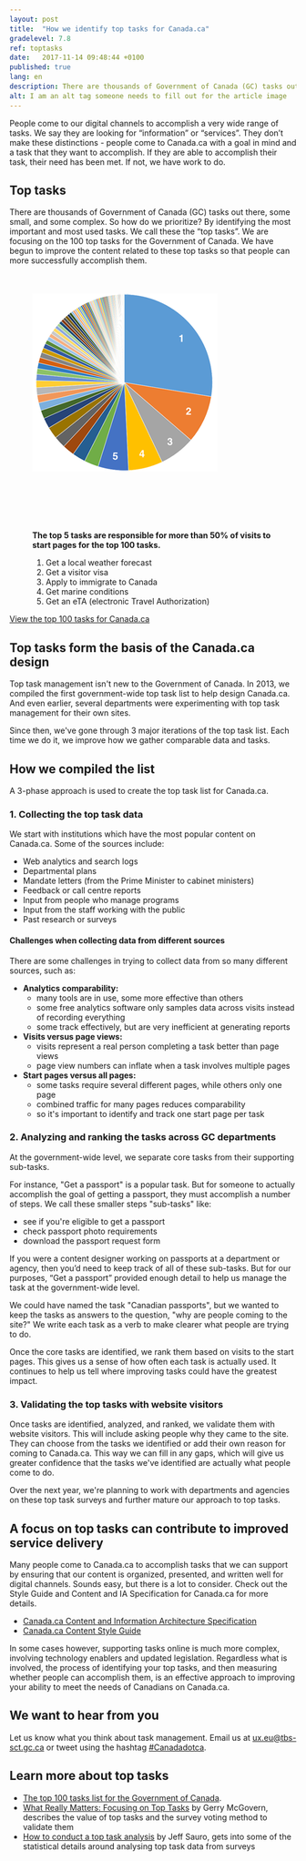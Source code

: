 ```yaml
---
layout: post
title:  "How we identify top tasks for Canada.ca"
gradelevel: 7.8
ref: toptasks
date:   2017-11-14 09:48:44 +0100
published: true
lang: en
description: There are thousands of Government of Canada (GC) tasks out there, some small, and some complex. So how do we prioritize? 
alt: I am an alt tag someone needs to fill out for the article image
---
```


People come to our digital channels to accomplish a very wide range of tasks.  We say they are looking for “information” or “services”. They don’t make these distinctions - people come to Canada.ca with a goal in mind and a task that they want to accomplish. If they are able to accomplish their task, their need has been met. If not, we have work to do. 

## Top tasks

There are thousands of Government of Canada (GC) tasks out there, some small, and some complex. So how do we prioritize?  By identifying the most important and most used tasks. We call these the “top tasks”.  We are focusing on the 100 top tasks for the Government of Canada. We have begun to improve the content related to these top tasks so that people can more successfully accomplish them. 

<figure style="margin-top: 50px;" >

<div class="col-md-6">
<div class="center-block">
<img class="img-responsive center-block"  style="margin-bottom: 50px;" src="/images/top100piechart.png" alt="Pie chart showing one segment taking up one quarter, next 4 segments covering about half, and segments getting smaller till they blend into each other by the end. Data is from the top task list for Canada.ca" />
</div>
</div>


<div class="col-md-6">
<figcaption class="center-block" style="margin-top: 50px;">

   
<p><b>The top 5 tasks are responsible for more than 50% of visits to start pages for the top 100 tasks.</b></p>
<ol>
<li>Get a local weather forecast</li>
<li>Get a visitor visa</li>
<li>Apply to immigrate to Canada</li>
<li>Get marine conditions</li>
<li>Get an eTA (electronic Travel Authorization)</li>
</ol>
</figcaption>
</div>
</figure>

<div class="clearfix"></div>

[View the top 100 tasks for Canada.ca](https://canada-ca.github.io/pages/top-task-list-canada-ca.html)

## Top tasks form the basis of the Canada.ca design

Top task management isn't new to the Government of Canada. In 2013, we compiled the first government-wide top task list to help design Canada.ca. And even earlier, several departments were experimenting with top task management for their own sites.

Since then, we've gone through 3 major iterations of the top task list. Each time we do it, we improve how we gather comparable data and tasks.

## How we compiled the list

A 3-phase approach is used to create the top task list for Canada.ca.

### 1. Collecting the top task data

We start with institutions which have the most popular content on Canada.ca. Some of the sources include:

* Web analytics and search logs
* Departmental plans
* Mandate letters (from the Prime Minister to cabinet ministers)
* Feedback or call centre reports
* Input from people who manage programs
* Input from the staff working with the public
* Past research or surveys

#### Challenges when collecting data from different sources

There are some challenges in trying to collect data from so many different sources, such as: 

* <b>Analytics comparability:</b> 
    * many tools are in use, some more effective than others
    * some free analytics software only samples data across visits instead of recording everything
    * some track effectively, but are very inefficient at generating reports
* <b>Visits versus page views:</b> 
    * visits represent a real person completing a task better than page views
    * page view numbers can inflate when a task involves multiple pages
* <b>Start pages versus all pages:</b> 
    * some tasks require several different pages, while others only one page 
    * combined traffic for many pages reduces comparability
    * so it's important to identify and track one start page per task	

### 2. Analyzing and ranking the tasks across GC departments

At the government-wide level, we separate core tasks from their supporting sub-tasks.

For instance, "Get a passport" is a popular task. But for someone to actually accomplish the goal of getting a passport, they must accomplish a number of steps. We call these smaller steps "sub-tasks" like:

* see if you're eligible to get a passport
* check passport photo requirements
* download the passport request form

If you were a content designer working on passports at a department or agency, then you’d need to keep track of all of these sub-tasks. But for our purposes, “Get a passport” provided enough detail to help us manage the task at the government-wide level.

We could have named the task "Canadian passports", but we wanted to keep the tasks as answers to the question, "why are people coming to the site?" We write each task as a verb to make clearer what people are trying to do.

Once the core tasks are identified, we rank them based on visits to the start pages. This gives us a sense of how often each task is actually used. It continues to help us tell where improving tasks could have the greatest impact.

### 3. Validating the top tasks with website visitors

Once tasks are identified, analyzed, and ranked, we validate them with website visitors. This will include asking people why they came to the site. They can choose from the tasks we identified or add their own reason for coming to Canada.ca. This way we can fill in any gaps, which will give us greater confidence that the tasks we've identified are actually what people come to do.

Over the next year, we're planning to work with departments and agencies on these top task surveys and further mature our approach to top tasks.

## A focus on top tasks can contribute to improved service delivery

Many people come to Canada.ca to accomplish tasks that we can support by ensuring that our content is organized, presented, and written well for digital channels.  Sounds easy, but there is a lot to consider. Check out the Style Guide and Content and IA Specification for Canada.ca for more details. 

* [Canada.ca Content and Information Architecture Specification](https://www.canada.ca/en/treasury-board-secretariat/services/government-communications/canada-content-information-architecture-specification.html)
* [Canada.ca Content Style Guide](https://www.canada.ca/en/treasury-board-secretariat/services/government-communications/canada-content-style-guide.html)

In some cases however, supporting tasks online is much more complex, involving technology enablers and updated legislation. Regardless what is involved, the process of identifying your top tasks, and then measuring whether people can accomplish them, is an effective approach to improving your ability to meet the needs of Canadians on Canada.ca. 

## We want to hear from you

Let us know what you think about task management. Email us at <ux.eu@tbs-sct.gc.ca> or tweet using the hashtag [#Canadadotca](https://twitter.com/search?q=%23Canadadotca).

## Learn more about top tasks

* [The top 100 tasks list for the Government of Canada](https://canada-ca.github.io/pages/top-task-list-canada-ca.html).
* [What Really Matters: Focusing on Top Tasks](https://alistapart.com/article/what-really-matters-focusing-on-top-tasks) by Gerry McGovern, describes the value of top tasks and the survey voting method to validate them
* [How to conduct a top task analysis](https://measuringu.com/top-tasks/) by Jeff Sauro, gets into some of the statistical details around analysing top task data from surveys


